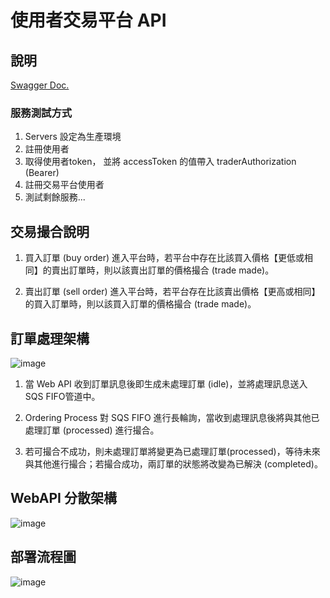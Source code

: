 # 使用者交易平台 API

## 說明

[Swagger Doc.](https://card-platform.phillyzone.info/api/v1/docs/)

### 服務測試方式

1. Servers 設定為生產環境
2. 註冊使用者
3. 取得使用者token， 並將 accessToken 的值帶入 traderAuthorization (Bearer)
4. 註冊交易平台使用者
5. 測試剩餘服務...

## 交易撮合說明

1. 買入訂單 (buy order) 進入平台時，若平台中存在比該買入價格【更低或相同】的賣出訂單時，則以該賣出訂單的價格撮合 (trade made)。

2. 賣出訂單 (sell order) 進入平台時，若平台存在比該賣出價格【更高或相同】的買入訂單時，則以該買入訂單的價格撮合 (trade made)。


## 訂單處理架構

![image](https://github.com/chienaeae/card-platform-webapi/blob/feature/viewCardAPI/pic/order_process_graph.jpg)


1. 當 Web API 收到訂單訊息後即生成未處理訂單 (idle)，並將處理訊息送入 SQS FIFO管道中。

2. Ordering Process 對 SQS FIFO 進行長輪詢，當收到處理訊息後將與其他已處理訂單 (processed) 進行撮合。

3. 若可撮合不成功，則未處理訂單將變更為已處理訂單(processed)，等待未來與其他進行撮合；若撮合成功，兩訂單的狀態將改變為已解決 (completed)。

## WebAPI 分散架構


![image](https://github.com/chienaeae/card-platform-webapi/blob/feature/viewCardAPI/pic/api_structure_graph.jpg)


## 部署流程圖


![image](https://github.com/chienaeae/card-platform-webapi/blob/feature/viewCardAPI/pic/api_cicd_graph.jpg)

